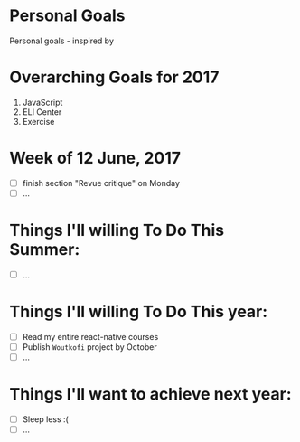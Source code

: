 Personal Goals
==============

Personal goals - inspired by [](https://github.com/una/personal-goals)

# Overarching Goals for 2017
1. JavaScript
2. ELI Center
4. Exercise

# Week of 12 June, 2017

- [ ] finish section "Revue critique" on Monday
- [ ] ...

# Things I'll willing To Do This Summer:

- [ ] ...

# Things I'll willing To Do This year:

- [ ] Read my entire react-native courses
- [ ] Publish `Woutkofi` project by October
- [ ] ...

# Things I'll want to achieve next year:

- [ ] Sleep less :(
- [ ] ...
